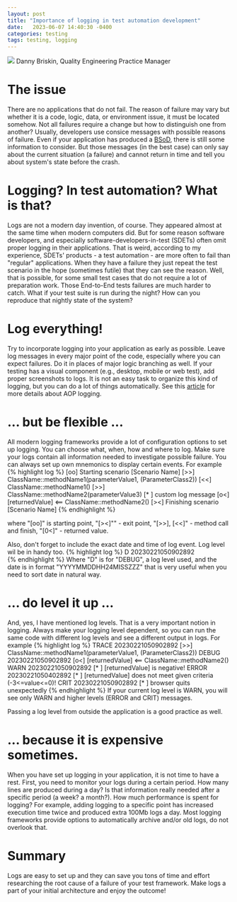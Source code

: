```yaml
---
layout: post
title: "Importance of logging in test automation development"
date:   2023-06-07 14:40:30 -0400
categories: testing 
tags: testing, logging
---
```

![](/images/api_documentation.jpg)
Danny Briskin, Quality Engineering Practice Manager


# The issue
There are no applications that do not fail. The reason of failure may vary but whether it is a code, logic, data, or environment issue, it must be located somehow. Not all failures require a change but how to distinguish one from another? 
Usually, developers use consice messages with possible reasons of failure. Even if your application has produced a [BSoD](https://en.wikipedia.org/wiki/Blue_screen_of_death), there is still some information to consider. But those messages (in the best case) can only say about the current situation (a failure) and cannot return in time and tell you about system's state before the crash.

# Logging? In test automation? What is that?
Logs are not a modern day invention, of course. They appeared almost at the same time when modern computers did. But for some reason software developers, and especially software-developers-in-test (SDETs) often omit proper logging in their applications. That is weird, according to my experience, SDETs' products - a test automation - are more often to fail than "regular" applications. When they have a failure they just repeat the test scenario in the hope (sometimes futile) that they can see the reason.
Well, that is possible, for some small test cases that do not require a lot of preparation work. Those End-to-End tests failures are much harder to catch. What if your test suite is run during the night? How can you reproduce that nightly state of the system? 

# Log everything!
Try to incorporate logging into your application as early as possible. Leave log messages in every major point of the code, especially where you can expect failures. Do it in places of major logic branching as well. If your testing has a visual component (e.g., desktop, mobile or web test), add proper screenshots to logs. It is not an easy task to organize this kind of logging, but you can do a lot of things automatically. See this [article](https://danny-briskin.github.io/java/2020/08/01/how-to-get-rid-of-boilerplate-code-adding-more-flexibility-with-aop.html) for more details about AOP logging.

# ... but be flexible ...
All modern logging frameworks provide a lot of configuration options to set up logging. You can choose  what, when, how and where to log. Make sure your logs contain all information needed to investigate possible failure. You can always set up own mnemonics to display certain events. For example 
{% highlight log %}
[oo] Starting scenario [Scenario Name]
[>>] ClassName::methodName1(parameterValue1, (ParameterClass2))
[<<] ClassName::methodName1()
[>>] ClassName::methodName2(parameterValue3)
[* ] custom log message
[o<] [returnedValue] <== ClassName::methodName2()
[><] Finishing scenario [Scenario Name]
{% endhighlight %}

where "[oo]" is starting point, "[><]"" - exit point, "[>>], [<<]" - method call and finish, "[0<]" - returned value.

Also, don't forget to include the exact date and time of log event. Log level wil be in handy too.
{% highlight log %}
D 20230221050902892    
{% endhighlight %}
Where "D" is for "DEBUG", a log level used, and the date is in format "YYYYMMDDHH24MISSZZZ" that is very useful when you need to sort date in natural way.

# ... do level it up ...
And, yes, I have mentioned log levels. That is a very important notion in logging. Always make your logging level dependent, so you can run the same code with different log levels and see a different output in logs. For example 
{% highlight log %}
TRACE 20230221050902892 [>>] ClassName::methodName1(parameterValue1, (ParameterClass2))
DEBUG 20230221050902892 [o<] [returnedValue] <== ClassName::methodName2() 
WARN  20230221050902892 [* ] [returnedValue] is negative!
ERROR 20230221050402892 [* ] [returnedValue] does not meet given criteria (-3<=value<=0)!
CRIT  20230221050902892 [* ] browser quits unexpectedly
{% endhighlight %}
If your current log level is WARN, you will see only WARN and higher levels (ERROR and CRIT) messages.

Passing a log level from outside the application is a good practice as well.

# ... because it is expensive sometimes.
When you have set up logging in your application, it is not time to have a rest. First, you need to monitor your logs during a certain period. How many lines are produced during a day? Is that information really needed after a specific period (a week? a month?). How much performance is spent for logging?
For example, adding logging to a specific point has increased execution time twice and produced extra 100Mb logs a day. 
Most logging frameworks provide options to automatically archive and/or old logs, do not overlook that.

# Summary
Logs are easy to set up and they can save you tons of time and effort researching the root cause of a failure of your test framework. Make logs a part of your initial architecture and enjoy the outcome! 
